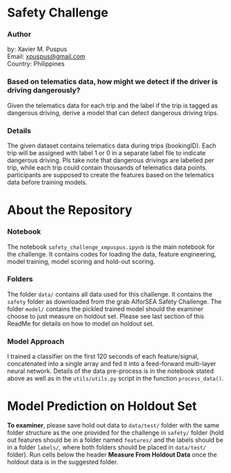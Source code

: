# Safety Challenge  


### Author
by: Xavier M. Puspus  
Email: xpuspus@gmail.com  
Country: Philippines  

### Based on telematics data, how might we detect if the driver is driving dangerously?  
Given the telematics data for each trip and the label if the trip is tagged as dangerous driving, derive a model that can detect dangerous driving trips.

### Details

The given dataset contains telematics data during trips (bookingID). Each trip will be assigned with label 1 or 0 in a separate label file to indicate dangerous driving. Pls take note that dangerous drivings are labelled per trip, while each trip could contain thousands of telematics data points. participants are supposed to create the features based on the telematics data before training models.

# About the Repository

### Notebook
The notebook `safety_challenge_xmpuspus.ipynb` is the main notebook for the challenge. It contains codes for loading the data, feature engineering, model training, model scoring and hold-out scoring.

### Folders
The folder `data/` contains all data used for this challenge. It contains the `safety` folder as downloaded from the grab AIforSEA Safety Challenge. The folder `model/` contains the pickled trained model should the examiner choose to just measure on holdout set. Please see last section of this ReadMe for details on how to model on holdout set. 



### Model Approach
I trained a classifier on the first 120 seconds of each feature/signal, concatenated into a single array and fed it into a feed-forward multi-layer neural network. Details of the data pre-process is in the notebook stated above as well as in the `utils/utils.py` script in the function `process_data()`.


# Model Prediction on Holdout Set

**To examiner**, please save hold out data to `data/test/` folder with the same folder structure as the one provided for the challenge in `safety/` folder (hold out features should be in a folder named `features/` and the labels should be in a folder `labels/`, where both folders should be placed in `data/test/` folder). Run cells below the header **Measure From Holdout Data** once the holdout data is in the suggested folder.
